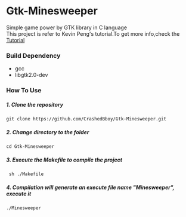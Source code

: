 # Gtk-Minesweeper
Simple game power by GTK library in C language<br />
This project is refer to Kevin Peng's tutorial.To get more info,check the [Tutorial](http://kunmingc.idv.tw/wiki/lib/exe/fetch.php?media=programming:gtk_programming_zone.html)

### Build Dependency
* gcc
*	libgtk2.0-dev

### How To Use
##### 1. Clone the repository
`git clone https://github.com/CrashedBboy/Gtk-Minesweeper.git`
##### 2. Change directory to the folder
`cd Gtk-Minesweeper`
##### 3. Execute the Makefile to compile the project
` sh ./Makefile`
##### 4. Compilation will generate an execute file name "Minesweeper", execute it
`./Minesweeper`
